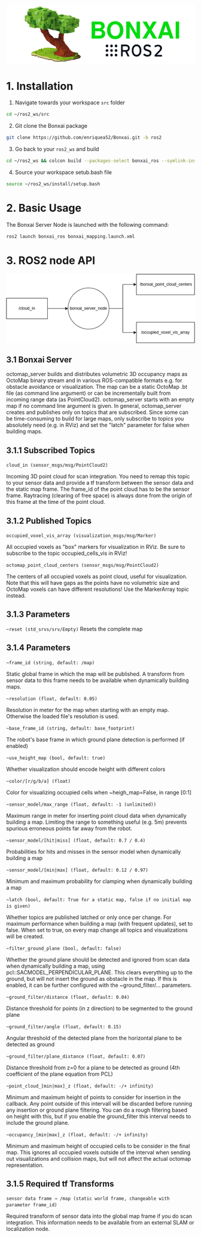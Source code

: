 ![bonxai_ros_node_img](doc/bonxai_ros.drawio.png)

# 1. Installation

1. Navigate towards your workspace `src` folder 
```bash
cd ~/ros2_ws/src
```
2. Git clone the Bonxai package
```bash
git clone https://github.com/enriquea52/Bonxai.git -b ros2
```
3. Go back to your `ros2_ws` and build
```bash
cd ~/ros2_ws && colcon build --packages-select bonxai_ros --symlink-install
```
4. Source your workspace setub.bash file

```bash
source ~/ros2_ws/install/setup.bash
```

# 2. Basic Usage

The Bonxai Server Node is launched with the following command:

```bash
ros2 launch bonxai_ros bonxai_mapping.launch.xml
```

# 3. ROS2 node API

<p align="center">
  <img src="doc/bonxai_ros_node.drawio.png" alt="Sublime's custom image"/>
</p>

## 3.1 Bonxai Server

octomap_server builds and distributes volumetric 3D occupancy maps as OctoMap binary stream and in various ROS-compatible formats e.g. for obstacle avoidance or visualization. The map can be a static OctoMap .bt file (as command line argument) or can be incrementally built from incoming range data (as PointCloud2). octomap_server starts with an empty map if no command line argument is given. In general, octomap_server creates and publishes only on topics that are subscribed. Since some can be time-consuming to build for large maps, only subscribe to topics you absolutely need (e.g. in RViz) and set the "latch" parameter for false when building maps.

## 3.1.1 Subscribed Topics

 `cloud_in (sensor_msgs/msg/PointCloud2)` 

Incoming 3D point cloud for scan integration. You need to remap this topic to your sensor data and provide a tf transform between the sensor data and the static map frame. The frame_id of the point cloud has to be the sensor frame. Raytracing (clearing of free space) is always done from the origin of this frame at the time of the point cloud.


## 3.1.2 Published Topics

`occupied_voxel_vis_array (visualization_msgs/msg/Marker)`

All occupied voxels as "box" markers for visualization in RViz. Be sure to subscribe to the topic occupied_cells_vis in RViz!

`octomap_point_cloud_centers (sensor_msgs/msg/PointCloud2)`

The centers of all occupied voxels as point cloud, useful for visualization. Note that this will have gaps as the points have no volumetric size and OctoMap voxels can have different resolutions! Use the MarkerArray topic instead.

## 3.1.3 Parameters

`~reset (std_srvs/srv/Empty)`
Resets the complete map

## 3.1.4 Parameters

`~frame_id (string, default: /map)`

Static global frame in which the map will be published. A transform from sensor data to this frame needs to be available when dynamically building maps.

`~resolution (float, default: 0.05)`

Resolution in meter for the map when starting with an empty map. Otherwise the loaded file's resolution is used.

`~base_frame_id (string, default: base_footprint)`

The robot's base frame in which ground plane detection is performed (if enabled)

`~use_height_map (bool, default: true)`

Whether visualization should encode height with different colors

`~color/[r/g/b/a] (float)`

Color for visualizing occupied cells when ~heigh_map=False, in range [0:1]

`~sensor_model/max_range (float, default: -1 (unlimited))`

Maximum range in meter for inserting point cloud data when dynamically building a map. Limiting the range to something useful (e.g. 5m) prevents spurious erroneous points far away from the robot.

`~sensor_model/[hit|miss] (float, default: 0.7 / 0.4)`

Probabilities for hits and misses in the sensor model when dynamically building a map

`~sensor_model/[min|max] (float, default: 0.12 / 0.97)`

Minimum and maximum probability for clamping when dynamically building a map

`~latch (bool, default: True for a static map, false if no initial map is given)`

Whether topics are published latched or only once per change. For maximum performance when building a map (with frequent updates), set to false. When set to true, on every map change all topics and visualizations will be created.

`~filter_ground_plane (bool, default: false)`

Whether the ground plane should be detected and ignored from scan data when dynamically building a map, using pcl::SACMODEL_PERPENDICULAR_PLANE. This clears everything up to the ground, but will not insert the ground as obstacle in the map. If this is enabled, it can be further configured with the ~ground_filter/... parameters.

`~ground_filter/distance (float, default: 0.04)`

Distance threshold for points (in z direction) to be segmented to the ground plane

`~ground_filter/angle (float, default: 0.15)`

Angular threshold of the detected plane from the horizontal plane to be detected as ground

`~ground_filter/plane_distance (float, default: 0.07)`

Distance threshold from z=0 for a plane to be detected as ground (4th coefficient of the plane equation from PCL)

`~point_cloud_[min|max]_z (float, default: -/+ infinity)`

Minimum and maximum height of points to consider for insertion in the callback. Any point outside of this intervall will be discarded before running any insertion or ground plane filtering. You can do a rough filtering based on height with this, but if you enable the ground_filter this interval needs to include the ground plane.

`~occupancy_[min|max]_z (float, default: -/+ infinity)`

Minimum and maximum height of occupied cells to be consider in the final map. This ignores all occupied voxels outside of the interval when sending out visualizations and collision maps, but will not affect the actual octomap representation.

## 3.1.5 Required tf Transforms

`sensor data frame → /map (static world frame, changeable with parameter frame_id)`

Required transform of sensor data into the global map frame if you do scan integration. This information needs to be available from an external SLAM or localization node.